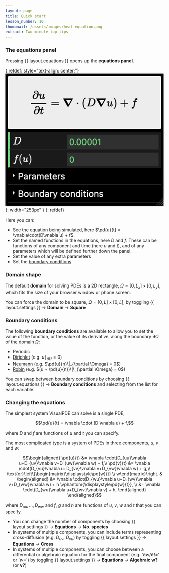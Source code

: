 ```yaml
---
layout: page
title: Quick start
lesson_number: 10
thumbnail: /assets/images/heat-equation.png
extract: Two-minute top tips
---
```


### The equations panel <a id='equations-panel'>
Pressing {{ layout.equations }} opens up the **equations panel**.

{:refdef: style="text-align: center;"}
![Equations panel](/assets/images/equations-panel.png){: width="253px" }
{: refdef}

Here you can:
* See the equation being simulated, here $\pd{u}{t} = \vnabla\cdot(D\vnabla u) + f$.
* Set the named functions in the equations, here $D$ and $f$. These can be functions of any component and time (here $u$ and $t$), and of any parameters which will be defined further down the panel.
* Set the value of any extra parameters
* Set the [boundary conditions](#boundary-conditions)

### Domain shape <a id='domain-shape'>

The default **domain** for solving PDEs is a 2D rectangle, $\Omega = [0,L_x]\times[0,L_y]$, which fits the size of your browser window or phone screen.

You can force the domain to be square, $\Omega = [0,L]\times[0,L]$, by toggling <span class='click_sequence'>{{ layout.settings }} → **Domain** → **Square**</span>

### Boundary conditions <a id='boundary-conditions'>

The following **boundary conditions** are available to allow you to set the value of the function, or the value of its derivative, along the boundary $\partial \Omega$ of the domain $\Omega$:

* Periodic
* [Dirichlet](https://en.wikipedia.org/wiki/Dirichlet_boundary_condition) (e.g. $u\|_{\partial \Omega} = 0$)
* [Neumann](https://en.wikipedia.org/wiki/Neumann_boundary_condition) (e.g. $\pd{u}{n}\|_{\partial \Omega} = 0$)
* [Robin](https://en.wikipedia.org/wiki/Robin_boundary_condition) (e.g. $(u + \pd{u}{n})\|\_{\partial \Omega} = 0$)

You can swap between boundary conditions by choosing <span class='click_sequence'>{{ layout.equations }} → **Boundary conditions**</span> and selecting from the list for each variable.

### Changing the equations <a id='equations'>

The simplest system VisualPDE can solve is a single PDE,

$$\pd{u}{t} = \vnabla \cdot (D \vnabla u) + f,$$

where $D$ and $f$ are functions of $u$ and $t$ you can specify.

The most complicated type is a system of PDEs in three components, $u$, $v$ and $w$:

$$\begin{aligned}
\pd{u}{t} &= \vnabla \cdot(D_{uu}\vnabla u+D_{uv}\vnabla v+D_{uw}\vnabla w) + f,\\
\pd{v}{t} &= \vnabla \cdot(D_{vu}\vnabla u+D_{vv}\vnabla v+D_{vw}\vnabla w) + g,\\
\text{or}\left\{\begin{matrix}\displaystyle\pd{w}{t} \\ w\end{matrix}\right. & 
\begin{aligned}
    &= \vnabla \cdot(D_{wu}\vnabla u+D_{wv}\vnabla v+D_{ww}\vnabla w) + h \vphantom{\displaystyle\pd{w}{t}}, \\
    &= \vnabla \cdot(D_{wu}\vnabla u+D_{wv}\vnabla v) + h,
\end{aligned}
\end{aligned}$$

where $D_{uu}, \dots,  D_{ww}$ and $f$, $g$ and $h$ are functions of $u$, $v$, $w$ and $t$ that you can specify.

* You can change the number of components by choosing <span class='click_sequence'>{{ layout.settings }} → **Equations** → **No. species**</span>
* In systems of multiple components, you can include terms representing cross-diffusion (e.g. $D_{uv}$, $D_{vu}$) by toggling <span class='click_sequence'>{{ layout.settings }} → **Equations** → **Cross**</span>
* In systems of multiple components, you can choose between a differential or algebraic equation for the final component (e.g. '$\partial w/\partial t=$' or '$w=$') by toggling <span class='click_sequence'>{{ layout.settings }} → **Equations** → **Algebraic w?** (or **v?**)</span>

